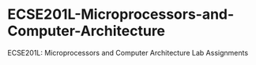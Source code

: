 # ECSE201L-Microprocessors-and-Computer-Architecture
ECSE201L: Microprocessors and Computer Architecture Lab Assignments
